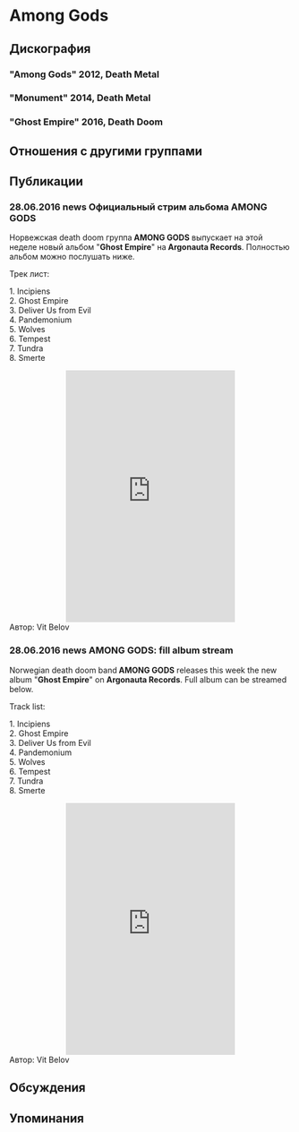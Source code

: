 # Among Gods



## Дискография

### "Among Gods" 2012, Death Metal



### "Monument" 2014, Death Metal



### "Ghost Empire" 2016, Death Doom




## Отношения с другими группами


## Публикации

### 28.06.2016 news Официальный стрим альбома AMONG GODS

<p>Норвежская death doom группа<strong> AMONG GODS</strong> выпускает на этой неделе новый альбом "<strong>Ghost Empire</strong>" на<strong> Argonauta Records</strong>. Полностью альбом можно послушать ниже.</p><p>Трек лист:</p><p>1. Incipiens &nbsp; <br>2. Ghost Empire &nbsp; <br>3. Deliver Us from Evil&nbsp; <br>4. Pandemonium <br>5. Wolves&nbsp; <br>6. Tempest&nbsp; <br>7. Tundra &nbsp; <br>8. Smerte </p><p><center><iframe width="60%" height="450" src="https://w.soundcloud.com/player/?url=https%3A//api.soundcloud.com/playlists/235448278&color=ff5500&auto_play=false&hide_related=false&show_comments=true&show_user=true&show_reposts=false" frameborder="no" scrolling="no"></iframe></center>
Автор: Vit Belov

### 28.06.2016 news AMONG GODS: fill album stream

<p>Norwegian death doom band<strong> AMONG GODS</strong> releases this week the new album "<strong>Ghost Empire</strong>" on <strong>Argonauta Records</strong>. Full album can be streamed below.</p><p>Track list:</p><p>1. Incipiens &nbsp; <br>2. Ghost Empire &nbsp; <br>3. Deliver Us from Evil&nbsp; <br>4. Pandemonium <br>5. Wolves&nbsp; <br>6. Tempest&nbsp; <br>7. Tundra &nbsp; <br>8. Smerte </p><p><center><iframe width="60%" height="450" src="https://w.soundcloud.com/player/?url=https%3A//api.soundcloud.com/playlists/235448278&color=ff5500&auto_play=false&hide_related=false&show_comments=true&show_user=true&show_reposts=false" frameborder="no" scrolling="no"></iframe></center>
Автор: Vit Belov


## Обсуждения


## Упоминания

